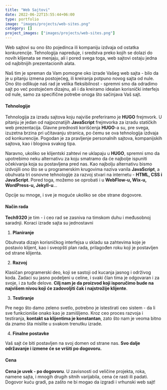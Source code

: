 ```yaml
---
title: "Web Sajtovi"
date: 2022-06-22T15:55:44+06:00
type: portfolio
image: "images/projects/web-sites.png"
category: []
project_images: ["images/projects/web-sites.png"]
---
```


Web sajtovi su ono što pojedinca ili kompaniju izdvaja od ostatka konkurencije. Tehnologija napreduje, i sredstva preko kojih se dolazi do novih klijenata se menjaju, ali i pored svega toga, web sajtovi ostaju jedna od najbitnijih prezentacionih alata.

Naš tim je spreman da Vam pomogne oko izrade Vašeg web sajta - bilo da je u pitanju izmena postojećeg, ili kreiranja potpuno novog sajta od nule. Ono što odlikuje naš rad je velika fleksibilnost - spremni smo da odradimo sajt po već postojećem dizajnu, ali i da kreiramo idealan korisnički interfejs od nule, samo za specifične potrebe onoga što sačinjava Vaš sajt.

#### Tehnologije

Tehnologija za izradu sajtova koju najviše preferiramo je **HUGO** frejmvork. U pitanju je jedan od najpoznatijih **JavaScript** frejmvorka za izradu statičkih web prezentacija. Glavne prednosti korišćenja **HUGO**-a su, pre svega, izuzetna brzina pri učitavanju stranica, po čemu se ova tehnologija izdvaja od konkurencije. Pogodan je za pravljenje personalnih sajtova, kompanijskih sajtova, kao i blogova svakog tipa.

Naravno, ukoliko se klijentski zahtevi ne uklapaju u **HUGO**, spremni smo da upotrebimo neku alternativu za koju smatramo da će najbolje ispuniti očekivanja koja su postavljena pred nas. Kao najbolju alternativu bismo izdvojili ono što se u programerskim krugovima naziva vanila **JavaScript**, a obuhvata tri osnovne tehnologije za razvoj stvari na internetu - **HTML, CSS i JavaScript**. Pored toga, možemo se oprobati i u **WebFlow-u, Wix-u, WordPress-u, Jekyll-u**...

Opcije su mnoge, i sve je moguće ukoliko se obe strane dogovore.

#### Način rada

**Tech9320** je tim - i ceo rad se zasniva na timskom duhu i međusobnoj saradnji. Koraci izrade sajta su jednostavni

1. **Planiranje**

Obuhvata dizajn korisničkog interfejsa u skladu sa zahtevima koje je postavio klijent, kao i sveopšti plan rada, prilagođen roku koji je postavljen od strane klijenta.

2. **Razvoj**

Klasičan programerski deo, koji se sastoji od kucanja jasnog i održivog koda. Zadaci su jasno podeljeni u celine, i svaki član tima je odgovaran i za svoje, i za tuđe delove. **Cilj nam je da proizvod koji isporučimo bude na najvišem nivou koji će zadovoljiti čak i najstrožije klijente**.

3. **Testiranje**

Pre nego što damo zeleno svetlo, potrebno je istestirati ceo sistem - da li sve funkcioniše onako kao je zamišljeno. Kroz ceo proces razvoja i testiranja, **kontakt sa klijentima je konstantan**, zato što nam je veoma bitno da znamo šta mislite u svakom trenutku izrade.

4. **Finalne postavke**

Vaš sajt će biti postavljen na svoj domen od strane nas. **Svo dalje održavanje i izmene će se vršiti po dogovoru.**

#### Cena

**Cena je uvek - po dogovoru**. U zavisnosti od veličine projekta, roka, namene sajta, i mnogih drugih sitnih varijabila, cena će rasti ili padati. Dogovor kuću gradi, pa zašto ne bi mogao da izgradi i vrhunski web sajt!
